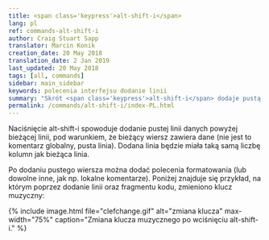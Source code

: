 ```yaml
---
title: <span class='keypress'>alt-shift-i</span>
lang: pl
ref: commands-alt-shift-i
author: Craig Stuart Sapp
translator: Marcin Konik
creation_date: 20 May 2018
translation_date: 2 Jan 2019
last_updated: 20 May 2018
tags: [all, commands]
sidebar: main_sidebar
keywords: polecenia interfejsu dodanie linii
summary: "Skrót <span class='keypress'>alt-shift-i</span> dodaje pustą linię powyżej bieżącego wiersza w edytorze tekstowym."
permalink: /commands/alt-shift-i/index-PL.html
---
```


Naciśnięcie <span class="keypress">alt-shift-i</span> spowoduje dodanie pustej linii danych powyżej bieżącej linii,
pod warunkiem, że bieżący wiersz zawiera dane (nie jest to komentarz globalny, pusta linia). Dodana linia
będzie miała taką samą liczbę kolumn jak bieżąca linia.

Po dodaniu pustego wiersza można dodać polecenia formatowania
(lub dowolne inne, jak np. lokalne komentarze). Poniżej znajduje się przykład, na którym
poprzez dodanie linii oraz fragmentu kodu, zmieniono klucz muzyczny:

{% include image.html
	file="clefchange.gif"
	alt="zmiana klucza"
	max-width="75%"
	caption="Zmiana klucza muzycznego po wciśnięciu alt-shift-i."
%}
